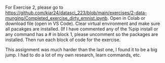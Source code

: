 For Exercise 2, please go to https://github.com/kiar24/datasci_223/blob/main/exercises/2-data-munging/Completed_exercise_dirty_emnist.ipynb. Open in Colab or download file (open in VS Code). Clear virtual environment and make sure all pacakges are installed. (If I have commented any of the %pip install or any command has a # in block 1, please uncomment so the packages are installed. Then run each block of code for the exercise.

This assignment was much harder than the last one, I found it to be a big jump. I had to do a lot of my own research, learn commands, etc. 
